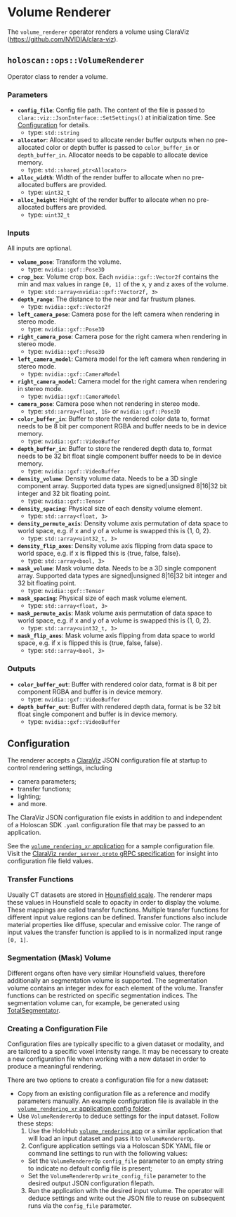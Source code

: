 # Volume Renderer

The `volume_renderer` operator renders a volume using ClaraViz (https://github.com/NVIDIA/clara-viz).

## `holoscan::ops::VolumeRenderer`

Operator class to render a volume.

### Parameters

- **`config_file`**: Config file path. The content of the file is passed to `clara::viz::JsonInterface::SetSettings()` at initialization time. See [Configuration](#configuration) for details.
  - type: `std::string`
- **`allocator`**: Allocator used to allocate render buffer outputs when no pre-allocated color or depth buffer is passed to `color_buffer_in` or `depth_buffer_in`. Allocator needs to be capable to allocate device memory.
  - type: `std::shared_ptr<Allocator>`
- **`alloc_width`**: Width of the render buffer to allocate when no pre-allocated buffers are provided.
  - type: `uint32_t`
- **`alloc_height`**: Height of the render buffer to allocate when no pre-allocated buffers are provided.
  - type: `uint32_t`

### Inputs

All inputs are optional.

- **`volume_pose`**: Transform the volume.
  - type: `nvidia::gxf::Pose3D`
- **`crop_box`**: Volume crop box. Each `nvidia::gxf::Vector2f` contains the min and max values in range `[0, 1]` of the x, y and z axes of the volume.
  - type: `std::array<nvidia::gxf::Vector2f, 3>`
- **`depth_range`**: The distance to the near and far frustum planes.
  - type: `nvidia::gxf::Vector2f`
- **`left_camera_pose`**: Camera pose for the left camera when rendering in stereo mode.
  - type: `nvidia::gxf::Pose3D`
- **`right_camera_pose`**: Camera pose for the right camera when rendering in stereo mode.
  - type: `nvidia::gxf::Pose3D`
- **`left_camera_model`**: Camera model for the left camera when rendering in stereo mode.
  - type: `nvidia::gxf::CameraModel`
- **`right_camera_model`**: Camera model for the right camera when rendering in stereo mode.
  - type: `nvidia::gxf::CameraModel`
- **`camera_pose`**: Camera pose when not rendering in stereo mode.
  - type: `std::array<float, 16>` or `nvidia::gxf::Pose3D`
- **`color_buffer_in`**: Buffer to store the rendered color data to, format needs to be 8 bit per component RGBA and buffer needs to be in device memory.
  - type: `nvidia::gxf::VideoBuffer`
- **`depth_buffer_in`**: Buffer to store the rendered depth data to, format needs to be 32 bit float single component buffer needs to be in device memory.
  - type: `nvidia::gxf::VideoBuffer`
- **`density_volume`**: Density volume data. Needs to be a 3D single component array. Supported data types are signed|unsigned 8|16|32 bit integer and 32 bit floating point.
  - type: `nvidia::gxf::Tensor`
- **`density_spacing`**: Physical size of each density volume element.
  - type: `std::array<float, 3>`
- **`density_permute_axis`**: Density volume axis permutation of data space to world space, e.g. if x and y of a volume is swapped this is {1, 0, 2}.
  - type: `std::array<uint32_t, 3>`
- **`density_flip_axes`**: Density volume axis flipping from data space to world space, e.g. if x is flipped this is {true, false, false}.
  - type: `std::array<bool, 3>`
- **`mask_volume`**: Mask volume data. Needs to be a 3D single component array. Supported data types are signed|unsigned 8|16|32 bit integer and 32 bit floating point.
  - type: `nvidia::gxf::Tensor`
- **`mask_spacing`**: Physical size of each mask volume element.
  - type: `std::array<float, 3>`
- **`mask_permute_axis`**: Mask volume axis permutation of data space to world space, e.g. if x and y of a volume is swapped this is {1, 0, 2}.
  - type: `std::array<uint32_t, 3>`
- **`mask_flip_axes`**: Mask volume axis flipping from data space to world space, e.g. if x is flipped this is {true, false, false}.
  - type: `std::array<bool, 3>`

### Outputs

- **`color_buffer_out`**: Buffer with rendered color data, format is 8 bit per component RGBA and buffer is in device memory.
  - type: `nvidia::gxf::VideoBuffer`
- **`depth_buffer_out`**: Buffer with rendered depth data, format is be 32 bit float single component and buffer is in device memory.
  - type: `nvidia::gxf::VideoBuffer`

## Configuration

The renderer accepts a [ClaraViz](https://github.com/NVIDIA/clara-viz) JSON configuration file at startup to control rendering settings, including
- camera parameters;
- transfer functions;
- lighting;
- and more.

The ClaraViz JSON configuration file exists in addition to and independent of a Holoscan SDK `.yaml` configuration file that may be passed to an application.

See the [`volume_rendering_xr` application](../../applications/volume_rendering_xr/configs) for a sample configuration file. Visit the [ClaraViz `render_server.proto` gRPC specification](https://github.com/NVIDIA/clara-viz/blob/main/src/protos/nvidia/claraviz/cinematic/v1/render_server.proto) for insight into configuration file field values.

### Transfer Functions

Usually CT datasets are stored in [Hounsfield scale](https://en.wikipedia.org/wiki/Hounsfield_scale). The renderer maps these values in Hounsfield scale to opacity in order to display the volume. These mappings are called transfer functions. Multiple transfer functions for different input value regions can be defined. Transfer functions also include material properties like diffuse, specular and emissive color. The range of input values the transfer function is applied to is in normalized input range `[0, 1]`.

### Segmentation (Mask) Volume

Different organs often have very similar Hounsfield values, therefore additionally an segmentation volume is supported. The segmentation volume contains an integer index for each element of the volume. Transfer functions can be restricted on specific segmentation indices. The segmentation volume can, for example, be generated using [TotalSegmentator](https://github.com/wasserth/TotalSegmentator).

### Creating a Configuration File

Configuration files are typically specific to a given dataset or modality, and are tailored to a specific voxel intensity range.
It may be necessary to create a new configuration file when working with a new dataset in order to produce a meaningful rendering.

There are two options to create a configuration file for a new dataset:
- Copy from an existing configuration file as a reference and modify parameters manually. An example configuration file is available in the [`volume_rendering_xr` application config folder](../../applications/volume_rendering_xr/configs/).
- Use `VolumeRendererOp` to deduce settings for the input dataset. Follow these steps:
  1. Use the HoloHub [`volume_rendering` app](../../applications/volume_rendering/) or a similar application that will load an input dataset and pass it to `VolumeRendererOp`.
  2. Configure application settings via a Holoscan SDK YAML file or command line settings to run with the following values:
    - Set the `VolumeRendererOp` `config_file` parameter to an empty string to indicate no default config file is present;
    - Set the `VolumeRendererOp` `write_config_file` parameter to the desired output JSON configuration filepath.
  3. Run the application with the desired input volume. The operator will deduce settings and write out the JSON file to reuse on subsequent runs via the `config_file` parameter.
